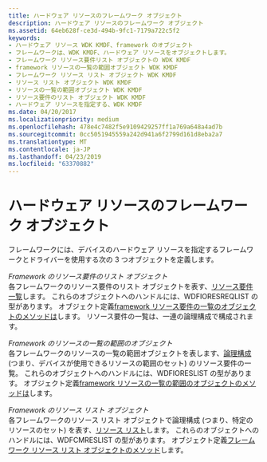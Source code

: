 ```yaml
---
title: ハードウェア リソースのフレームワーク オブジェクト
description: ハードウェア リソースのフレームワーク オブジェクト
ms.assetid: 64eb628f-ce3d-494b-9fc1-7179a722c5f2
keywords:
- ハードウェア リソース WDK KMDF、framework のオブジェクト
- フレームワークは、WDK KMDF、ハードウェア リソースをオブジェクトします。
- フレームワーク リソース要件リスト オブジェクトの WDK KMDF
- framework リソースの一覧の範囲オブジェクト WDK KMDF
- フレームワーク リソース リスト オブジェクト WDK KMDF
- リソース リスト オブジェクト WDK KMDF
- リソースの一覧の範囲オブジェクト WDK KMDF
- リソース要件のリスト オブジェクト WDK KMDF
- ハードウェア リソースを指定する、WDK KMDF
ms.date: 04/20/2017
ms.localizationpriority: medium
ms.openlocfilehash: 478e4c7482f5e9109429257ff1a769a648a4ad7b
ms.sourcegitcommit: 0cc5051945559a242d941a6f2799d161d8eba2a7
ms.translationtype: MT
ms.contentlocale: ja-JP
ms.lasthandoff: 04/23/2019
ms.locfileid: "63370882"
---
```

# <a name="framework-objects-for-hardware-resources"></a>ハードウェア リソースのフレームワーク オブジェクト


フレームワークには、デバイスのハードウェア リソースを指定するフレームワークとドライバーを使用する次の 3 つオブジェクトを定義します。

<a href="" id="framework-resource-requirements-list-objects"></a>*Framework のリソース要件のリスト オブジェクト*  
各フレームワークのリソース要件のリスト オブジェクトを表す、[リソース要件一覧](https://msdn.microsoft.com/library/windows/hardware/ff547012)します。 これらのオブジェクトへのハンドルには、WDFIORESREQLIST の型があります。 オブジェクト定義[framework リソース要件の一覧のオブジェクトのメソッドは](https://msdn.microsoft.com/library/windows/hardware/dn265665)します。 リソース要件の一覧は、一連の論理構成で構成されます。

<a href="" id="framework-resource-range-list-objects"></a>*Framework のリソースの一覧の範囲のオブジェクト*  
各フレームワークのリソースの一覧の範囲オブジェクトを表します、[論理構成](https://msdn.microsoft.com/library/windows/hardware/ff547012#ddk-logical-configurations-kg)(つまり、デバイスが使用できるリソースの範囲のセット) のリソース要件の一覧。 これらのオブジェクトへのハンドルには、WDFIORESLIST の型があります。 オブジェクト定義[framework リソースの一覧の範囲のオブジェクトのメソッドは](https://msdn.microsoft.com/library/windows/hardware/dn265665)します。

<a href="" id="framework-resource-list-objects"></a>*Framework のリソース リスト オブジェクト*  
各フレームワークのリソース リスト オブジェクトで論理構成 (つまり、特定のリソースのセット) を表す、[リソース リスト](https://msdn.microsoft.com/library/windows/hardware/ff547012)します。 これらのオブジェクトへのハンドルには、WDFCMRESLIST の型があります。 オブジェクト定義[フレームワーク リソース リスト オブジェクトのメソッド](https://msdn.microsoft.com/library/windows/hardware/dn265665)します。

 

 





